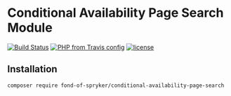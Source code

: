 # Conditional Availability Page Search Module
[![Build Status](https://travis-ci.org/fond-of/spryker-conditional-availability-page-search.svg?branch=master)](https://travis-ci.org/fond-of/spryker-conditional-availability-page-search)
[![PHP from Travis config](https://img.shields.io/travis/php-v/symfony/symfony.svg)](https://php.net/)
[![license](https://img.shields.io/github/license/mashape/apistatus.svg)](https://packagist.org/packages/fond-of-spryker/conditional-availability-page-search)

## Installation

```
composer require fond-of-spryker/conditional-availability-page-search
```
